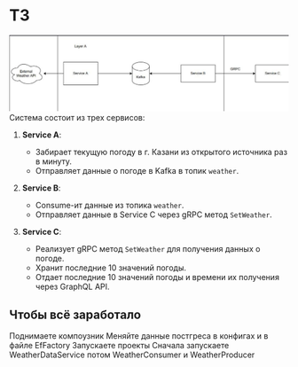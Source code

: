 
# ТЗ

<img src="task/image.jpg">
Система состоит из трех сервисов:

1. **Service A**:
   - Забирает текущую погоду в г. Казани из открытого источника раз в минуту.
   - Отправляет данные о погоде в Kafka в топик `weather`.

2. **Service B**:
   - Consume-ит данные из топика `weather`.
   - Отправляет данные в Service C через gRPC метод `SetWeather`.

3. **Service C**:
   - Реализует gRPC метод `SetWeather` для получения данных о погоде.
   - Хранит последние 10 значений погоды.
   - Отдает последние 10 значений погоды и времени их получения через GraphQL API.


## Чтобы всё заработало 

Поднимаете компоузник 
Меняйте данные постгреса в конфигах и в файле EfFactory
Запускаете проекты 
Сначала запускаете WeatherDataService потом WeatherConsumer и WeatherProducer

